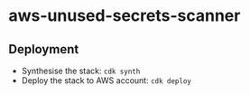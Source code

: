 # aws-unused-secrets-scanner

## Deployment
* Synthesise the stack: `cdk synth`
* Deploy the stack to AWS account: `cdk deploy`
